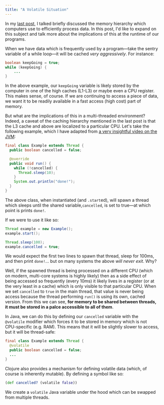 ```yaml
---
title: "A Volatile Situation"
---
```


In my [last post](https://s-ajensen.github.io/meditations/2023/06/19/The-Library-Example.html), I talked briefly discussed the memory hierarchy which computers use to efficiently process data. In this post, I'd like to expand on this subject and talk more about the implications of this at the runtime of our programs.

When we have data which is frequently used by a program—take the sentry variable of a while loop—it will be cached *very aggressively*. For instance:

```java
boolean keepGoing = true;
while (keepGoing) {
    ...
}
```

In the above example, our `keepGoing` variable is likely stored by the computer in one of the high caches (L1-L3) or maybe even a CPU register. This makes sense, of course. If we are continuing to access a piece of data, we want it to be readily available in a fast access (high cost) part of memory.

But what are the implications of this in a multi-threaded environment? Indeed, a caveat of the caching hierarchy mentioned in the last post is that the L3 cache and above are localized to a particular CPU. Let's take the following example, which I have adapted from [a very insightful video on the JVM](https://www.youtube.com/watch?v=EFkpmFt61Jo&t=1220s):

```java
final class Example extends Thread {
  public boolean cancelled = false;

  @override
  public void run() {
    while (!cancelled) {
      Thread.sleep(10);
    }
    System.out.println("done!");
  }
}
```

The above class, when instantiated (and `.start`ed), will spawn a thread which sleeps until the shared variable,`cancelled`, is set to true—at which point is prints `done!`.

If we were to use it like so:

```java
Thread example = new Example();
example.start();

Thread.sleep(100);
example.cancelled = true;
```

We would expect the first two lines to spawn that thread, sleep for 100ms, and then print `done!`... but on many systems the above *will never exit*. Why?

Well, if the spawned thread is being processed on a different CPU (which on modern, multi-core systems is highly likely) then as a side effect of being accessed so frequently (every 10ms) it likely lives in a register (or at the very least in a cache) which is only visible to that particular CPU. When we set `cancelled` to `true` in the main thread, that value is never being access because the thread performing `run()` is using its own, cached version. From this we can see, **for memory to be shared between threads, it must be stored in a palce accessible to all of them**.

In Java, we can do this by defining our `cancelled` variable with the `@volatile` modifier which forces it to be stored in memory which is not CPU-specific (e.g. RAM). This means that it will be slightly slower to access, but it will be thread-safe:

```java
final class Example extends Thread {
  @volatile
  public boolean cancelled = false;
  ...
}
```

Clojure also provides a mechanism for defining volatile data (which, of course is inherently mutable). By defining a symbol like so:

```clojure
(def cancelled? (volatile false))
```

We create a `volatile` Java variable under the hood which can be swapped from multiple threads.
